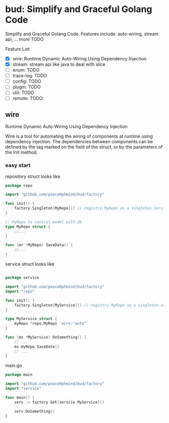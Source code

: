 # bud: Simplify and Graceful Golang Code

Simplify and Graceful Golang Code. Features include: auto-wiring, stream api, ... more TODO

Feature List

- [x] wire: Runtime Dynamic Auto-Wiring Using Dependency Injection
- [x] stream: stream api like java to deal with slice
- [ ] enum: TODO
- [ ] trace-log: TODO
- [ ] config: TODO
- [ ] plugin: TODO
- [ ] util: TODO
- [ ] remote: TODO:

## wire

Runtime Dynamic Auto-Wiring Using Dependency Injection

Wire is a tool for automating the wiring of components at runtime using dependency injection.
The dependencies between components can be defined by the tag marked on the field of the struct, or by the parameters of
the Init method.

### easy start

repository struct looks like

```go
package repo

import "github.com/peace0phmind/bud/factory"

func init() {
	factory.Singleton[MyRepo]() // registry MyRepo as a singleton service
}

// MyRepo to control model with db
type MyRepo struct {
	//...
}

func (mr *MyRepo) SaveData() {
	//...
}
```

service struct looks like

```go

package service

import "github.com/peace0phmind/bud/factory"
import "repo"

func init() {
	factory.Singleton[MyService]() // registry MyRepo as a singleton service
}

type MyService struct {
	myRepo *repo.MyRepo `wire:"auto"`
}

func (ms *MyService) DoSomething() {
	// ...
	ms.myRepo.SaveDate()
	// ...
}
```

main.go

```go
package main

import "github.com/peace0phmind/bud/factory"
import "service"

func main() {
	serv := factory.Get[servcie.MyService]()

	serv.DoSomething()
}

```